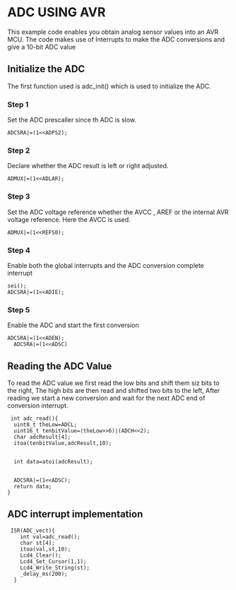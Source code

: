 # ADC USING AVR
This example code enables you obtain analog sensor values into an AVR MCU.
The code makes use of Interrupts to make the ADC conversions and give a 10-bit ADC value

## Initialize the ADC
The first function used is adc_init() which is used to initialize the ADC.

### Step 1
Set the ADC prescaller since th ADC is slow.

    ADCSRA|=(1<<ADPS2);

### Step 2
Declare whether the ADC result is left or right adjusted.

    ADMUX|=(1<<ADLAR);

### Step 3
Set the ADC voltage reference whether the AVCC , AREF or the internal AVR voltage reference. Here the AVCC is used.

    ADMUX|=(1<<REFS0);

### Step 4
Enable both the global interrupts and the ADC conversion complete interrupt

    sei();
	ADCSRA|=(1<<ADIE);
  
### Step 5
Enable the ADC and start the first conversion

    ADCSRA|=(1<<ADEN);
	  ADCSRA|=(1<<ADSC)

## Reading the ADC Value
To read the ADC value we first read the low bits and shift them siz bits to the right, The high bits are then read and shifted two bits to the left, After reading we start a new conversion and wait for the next ADC end of conversion interrupt.

     int adc_read(){
      uint8_t theLow=ADCL;
      uint16_t tenbitValue=(theLow>>6)|(ADCH<<2);
      char adcResult[4];
      itoa(tenbitValue,adcResult,10);


      int data=atoi(adcResult);


      ADCSRA|=(1<<ADSC);
      return data;
    }
    
 ## ADC interrupt implementation
 
     ISR(ADC_vect){
        int val=adc_read();
        char st[4]; 
        itoa(val,st,10);
        Lcd4_Clear();
        Lcd4_Set_Cursor(1,1);
        Lcd4_Write_String(st);
        _delay_ms(200);	
      }
 

  
